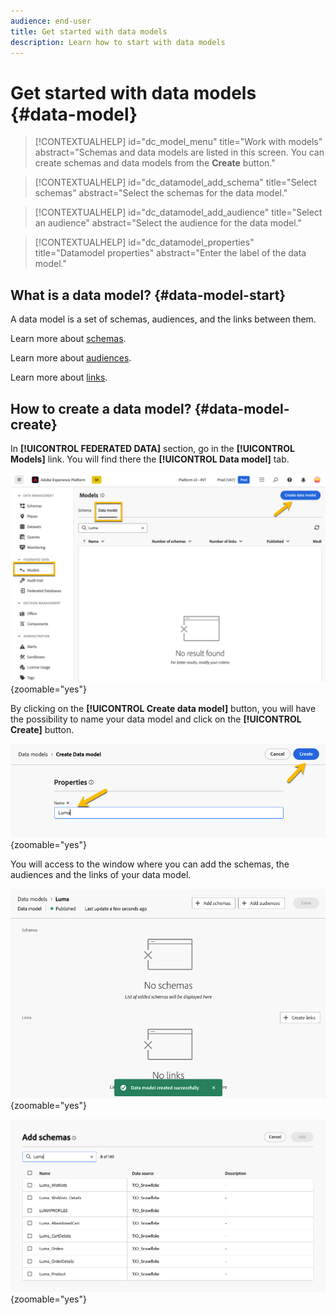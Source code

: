```yaml
---
audience: end-user
title: Get started with data models
description: Learn how to start with data models
---
```

# Get started with data models {#data-model}


>[!CONTEXTUALHELP]
>id="dc_model_menu"
>title="Work with models"
>abstract="Schemas and data models are listed in this screen. You can create schemas and data models from the **Create** button."

>[!CONTEXTUALHELP]
>id="dc_datamodel_add_schema"
>title="Select schemas"
>abstract="Select the schemas for the data model."


>[!CONTEXTUALHELP]
>id="dc_datamodel_add_audience"
>title="Select an audience"
>abstract="Select the audience for the data model."

>[!CONTEXTUALHELP]
>id="dc_datamodel_properties"
>title="Datamodel properties"
>abstract="Enter the label of the data model."


## What is a data model? {#data-model-start}

A data model is a set of schemas, audiences, and the links between them.

Learn more about [schemas](customer/schemas.md).

Learn more about [audiences](customer/audiences.md).

Learn more about [links]().

## How to create a data model? {#data-model-create}

In **[!UICONTROL FEDERATED DATA]** section, go in the **[!UICONTROL Models]** link. You will find there the **[!UICONTROL Data model]** tab.

![](assets/datamodel_create.png){zoomable="yes"}

By clicking on the **[!UICONTROL Create data model]** button, you will have the possibility to name your data model and click on the **[!UICONTROL Create]** button.

![](assets/datamodel_name.png){zoomable="yes"}

You will access to the window where you can add the schemas, the audiences and the links of your data model.

![](assets/datamodel_created.png){zoomable="yes"}

![](assets/datamodel_schemas.png){zoomable="yes"}

